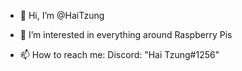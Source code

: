 - 👋 Hi, I’m @HaiTzung
- 👀 I’m interested in everything around Raspberry Pis

- 📫 How to reach me: Discord: "Hai Tzung#1256"

